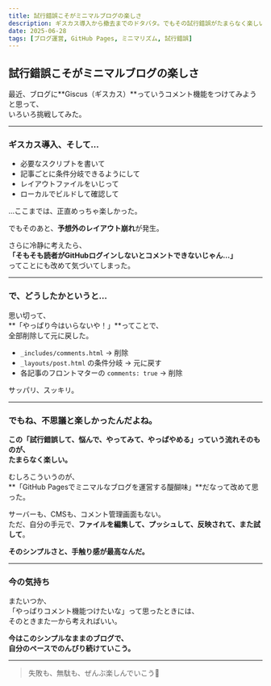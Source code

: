 ```yaml
---
title: 試行錯誤こそがミニマルブログの楽しさ
description: ギスカス導入から撤去までのドタバタ。でもその試行錯誤がたまらなく楽しい。これがGitHub Pagesで運営するミニマルブログの醍醐味。
date: 2025-06-28
tags: [ブログ運営, GitHub Pages, ミニマリズム, 試行錯誤]
---
```


## 試行錯誤こそがミニマルブログの楽しさ

最近、ブログに**Giscus（ギスカス）**っていうコメント機能をつけてみようと思って、  
いろいろ挑戦してみた。

---

### ギスカス導入、そして…

- 必要なスクリプトを書いて  
- 記事ごとに条件分岐できるようにして  
- レイアウトファイルをいじって  
- ローカルでビルドして確認して

…ここまでは、正直めっちゃ楽しかった。

でもそのあと、**予想外のレイアウト崩れ**が発生。

さらに冷静に考えたら、  
**「そもそも読者がGitHubログインしないとコメントできないじゃん…」**  
ってことにも改めて気づいてしまった。

---

### で、どうしたかというと…

思い切って、  
**「やっぱり今はいらないや！」**ってことで、  
全部削除して元に戻した。

- `_includes/comments.html` → 削除  
- `_layouts/post.html` の条件分岐 → 元に戻す  
- 各記事のフロントマターの `comments: true` → 削除

サッパリ、スッキリ。

---

### でもね、不思議と楽しかったんだよね。

**この「試行錯誤して、悩んで、やってみて、やっぱやめる」っていう流れそのものが、  
たまらなく楽しい。**

むしろこういうのが、  
**「GitHub Pagesでミニマルなブログを運営する醍醐味」**だなって改めて思った。

サーバーも、CMSも、コメント管理画面もない。  
ただ、自分の手元で、**ファイルを編集して、プッシュして、反映されて、また試して**。

**そのシンプルさと、手触り感が最高なんだ。**

---

### 今の気持ち

またいつか、  
「やっぱりコメント機能つけたいな」って思ったときには、  
そのときまた一から考えればいい。

**今はこのシンプルなままのブログで、  
自分のペースでのんびり続けていこう。**

---

> 失敗も、無駄も、ぜんぶ楽しんでいこう🌿

<!-- Google Analytics GA4 -->
<script async src="https://www.googletagmanager.com/gtag/js?id=G-QW740DMBJ2"></script>
<script>
  window.dataLayer = window.dataLayer || [];
  function gtag(){dataLayer.push(arguments);}
  gtag('js', new Date());
  gtag('config', 'G-QW740DMBJ2');
</script>
